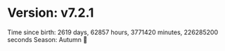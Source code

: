 # Version: v7.2.1
Time since birth: 2619 days, 62857 hours, 3771420 minutes, 226285200 seconds
Season: Autumn 🍁
